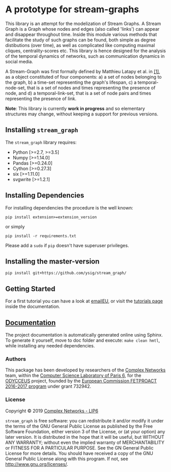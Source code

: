 # A prototype for stream-graphs

This library is an attempt for the modelization of Stream Graphs.
A Stream Graph is a Graph whose nodes and edges (also called 'links') can appear and disappear throughout time.
Inside this module various methods that facilitate the study of such graphs can be found, both simple as degree distibutions (over time), as well as complicated like computing maximal cliques, centrality-scores etc. 
This library is hence designed for the analysis of the temporal dynamics of networks, such as communication dynamics in social media. 

A Stream-Graph was first formally defined by Matthieu Latapy et al. in [[1]](https://hal.archives-ouvertes.fr/hal-01665084), as a object constituted of four components: a) a set of nodes belonging to the graph, b) a time-set representing the graph's lifespan, c) a temporal-node-set, that is a set of nodes and times representing the presence of node, and d) a temporal-link-set, that is a set of node pairs and times representing the presence of link.

**Note**: This library is currently **work in progress** and so elementary structures may change, without keeping a support for previous versions.

Installing `stream_graph`
-------------------------

The `stream_graph` library requires:

* Python [>=2.7, >=3.5]
* Numpy [>=1.14.0]
* Pandas [>=0.24.0]
* Cython [>=0.27.3]
* six [>=1.11.0]
* svgwrite [>=1.2.1]

Installing Dependencies
-----------------------

For installing dependencies the procedure is the well known:

```shell
pip install extension>=extension_version
```

or simply

```shell
pip install -r requirements.txt
```
Please add a `sudo` if `pip` doesn't have superuser privileges.


Installing the master-version
-----------------------------

```shell
pip install git+https://github.com/ysig/stream_graph/
```


Getting Started
---------------

For a first tutorial you can have a look at [emailEU](https://nbviewer.jupyter.org/github/ysig/stream_graph/blob/master/tutorials/emailEU/email-Eu.ipynb), or visit the [tutorials page](https://ysig.github.io/stream_graph/doc/tutorials.html) inside the documentation.

[Documentation](https://ysig.github.io/stream_graph/doc/)
----------------------------------------------------------

The project documentation is automatically generated online using Sphinx.
To generate it yourself, move to doc folder and execute: `make clean hmtl`, while installing any needed dependencies.

### Authors

This package has been developed by researchers of the [Complex Networks](http://www.complexnetworks.fr/) team, within the [Computer Science Laboratory of Paris 6](https://www.lip6.fr/), for the [ODYCCEUS](https://www.odycceus.eu/) project, founded by the [European Commission FETPROACT 2016-2017 program](https://ec.europa.eu/research/participants/portal/desktop/en/opportunities/h2020/calls/h2020-fetproact-2016-2017.html) under grant 732942.


### License

Copyright © 2019 [Complex Networks - LIP6](<http://www.complexnetworks.fr>)

`stream_graph` is free software: you can redistribute it and/or modify it under the terms of the GNU General Public License as published by the Free Software Foundation, either version 3 of the License, or (at your option) any later version. It is distributed in the hope that it will be useful, but WITHOUT ANY WARRANTY; without even the implied warranty of MERCHANTABILITY or FITNESS FOR A PARTICULAR PURPOSE. See the GN  General Public License for more details. You should have received a copy of the GNU General Public License along with this program. If not, see <http://www.gnu.org/licenses/>.
